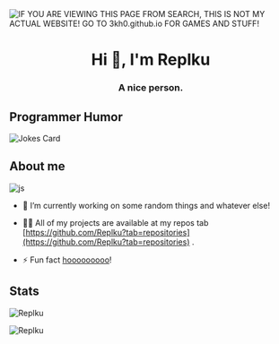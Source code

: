 <img alt="IF YOU ARE VIEWING THIS PAGE FROM SEARCH, THIS IS NOT MY ACTUAL WEBSITE! GO TO 3kh0.github.io FOR GAMES AND STUFF!" src="https://readme-typing-svg.herokuapp.com?vCenter=true&lines=Hello!+I+am+Replku!;Coder">
<h1 align="center">Hi 👋, I'm Replku</h1>
<h3 align="center">A nice person.</h3>
<h2>Programmer Humor</h2>
<img src="https://readme-jokes.vercel.app/api" alt="Jokes Card" />
<h2>About me</h2>
<p align="left"> 
  <img src="https://img.shields.io/badge/Knows a bit of-JavaScript-blue/?logo=javascript&logoColor=warning&color=yellow" alt="js">
  <!-- <img src="https://img.shields.io/badge/Knows-Python-blue/?logo=python&logoColor=warning&color=blue,yellow" alt="html"> -->
  

- 🔭 I’m currently working on some random things and whatever else!

<!-- - 🤝 I’m looking for help with [my website](https://github.com/3kh0/3kh0.github.io/). Make a pull if you can!  -->

- 👨‍💻 All of my projects are available at my repos tab [https://github.com/Replku?tab=repositories](https://github.com/Replku?tab=repositories) .


- ⚡ Fun fact [hooooooooo](https://hooooooooo.com/)!




<h2 align="left">Stats</h2>

<p><img  src="https://github-readme-stats.vercel.app/api/top-langs?username=Replku&show_icons=true&theme=dark&locale=en&langs_count=10&layout=compact" alt="Replku" /></p>
<p><img src="https://github-readme-streak-stats.herokuapp.com/?user=Replku&theme=dark" alt="Replku" /></p><br>
  </html>


</html>
